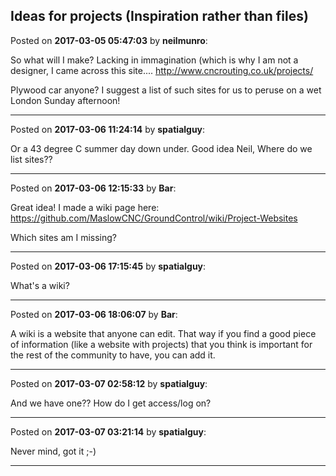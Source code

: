 ## Ideas for projects (Inspiration rather than files)
Posted on **2017-03-05 05:47:03** by **neilmunro**:

So what will I make?
Lacking in immagination (which is why I am not a designer, I came across this site.... 
http://www.cncrouting.co.uk/projects/

Plywood car anyone?
I suggest a list of such sites for us to peruse on a wet London Sunday afternoon!

---

Posted on **2017-03-06 11:24:14** by **spatialguy**:

Or a 43 degree C summer day down under. Good idea Neil, Where do we list sites?&quest;

---

Posted on **2017-03-06 12:15:33** by **Bar**:

Great idea! I made a wiki page here: https://github.com/MaslowCNC/GroundControl/wiki/Project-Websites

Which sites am I missing?

---

Posted on **2017-03-06 17:15:45** by **spatialguy**:

What's a wiki?

---

Posted on **2017-03-06 18:06:07** by **Bar**:

A wiki is a website that anyone can edit. That way if you find a good piece of information (like a website with projects) that you think is important for the rest of the community to have, you can add it.

---

Posted on **2017-03-07 02:58:12** by **spatialguy**:

And we have one?&quest; How do I get access/log on?

---

Posted on **2017-03-07 03:21:14** by **spatialguy**:

Never mind, got it ;-)

---

